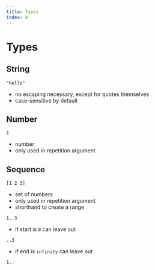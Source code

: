 ```yaml
---
title: Types
index: 4
---
```

# Types



## String

```
"hello"
```

- no escaping necessary, except for quotes themselves
- case-sensitive by default
<!-- todo: how to make case insensitive? All combinations of case... Special block?
- replaces regex case insensitive flag `i`, localised inline modifiers `(?i:...)` -->



## Number

```
1
```

- number
- only used in repetition argument



## Sequence

```
[1 2 3]
```

- set of numbers
- only used in repetition argument
- shorthand to create a range

```
1..3
```

- if start is `0` can leave out

```
..3
```

- if end is `infinity` can leave out

```
1..
```
